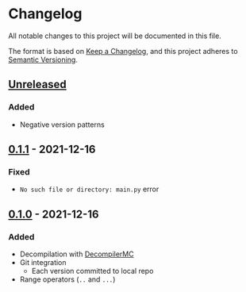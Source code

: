 # Changelog
All notable changes to this project will be documented in this file.

The format is based on [Keep a Changelog](https://keepachangelog.com/en/1.0.0/),
and this project adheres to [Semantic Versioning](https://semver.org/spec/v2.0.0.html).

## [Unreleased]
### Added
- Negative version patterns

## [0.1.1] - 2021-12-16
### Fixed
- `No such file or directory: main.py` error

## [0.1.0] - 2021-12-16
### Added
- Decompilation with [DecompilerMC]
- Git integration
  - Each version committed to local repo
- Range operators (`..` and `...`)

[Unreleased]: https://github.com/clabe45/shulkr/compare/v0.1.1...HEAD
[0.1.1]: https://github.com/clabe45/shulkr/compare/v0.1.0...v0.1.1
[0.1.0]: https://github.com/clabe45/shulkr/releases/tag/v0.1.0
[DecompilerMC]: https://github.com/hube12/DecompilerMC
